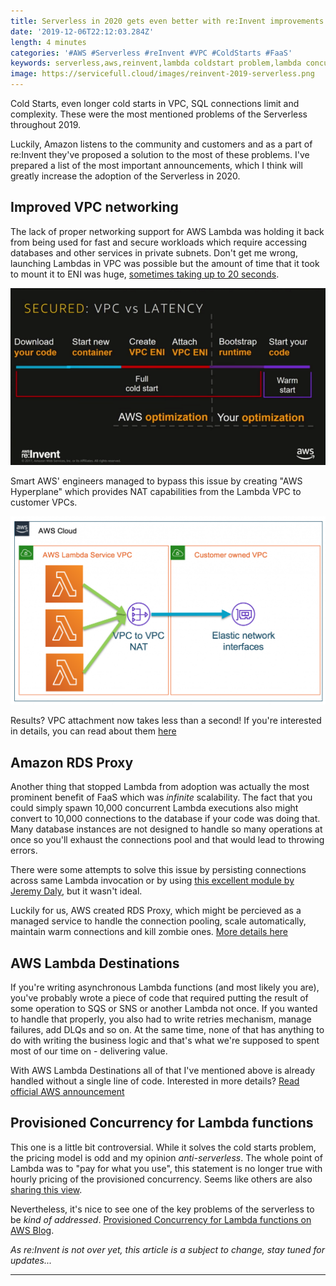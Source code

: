 ```yaml
---
title: Serverless in 2020 gets even better with re:Invent improvements for AWS Lambda - cold starts are "finally gone"
date: '2019-12-06T22:12:03.284Z'
length: 4 minutes
categories: '#AWS #Serverless #reInvent #VPC #ColdStarts #FaaS'
keywords: serverless,aws,reinvent,lambda coldstart problem,lambda concurrency,aws lambda,lambda in vpc,lambda rds,lambda destinations,faas
image: https://servicefull.cloud/images/reinvent-2019-serverless.png
---
```


Cold Starts, even longer cold starts in VPC, SQL connections limit and complexity. These were the most mentioned problems of the Serverless throughout 2019.

Luckily, Amazon listens to the community and customers and as a part of re:Invent they've proposed a solution to the most of these problems. I've prepared a list of the most important announcements, which I think will greatly increase the adoption of the Serverless in 2020.

## Improved VPC networking

The lack of proper networking support for AWS Lambda was holding it back from being used for fast and secure workloads which require accessing databases and other services in private subnets. Don't get me wrong, launching Lambdas in VPC was possible but the amount of time that it took to mount it to ENI was huge, [sometimes taking up to 20 seconds](https://www.freecodecamp.org/news/lambda-vpc-cold-starts-a-latency-killer-5408323278dd/).

![Lambda in VPC](lambda-in-vpc.png 'Lambda in VPC')

Smart AWS' engineers managed to bypass this issue by creating "AWS Hyperplane" which provides NAT capabilities from the Lambda VPC to customer VPCs. 

![hyperplane](hyperplane.png 'hyperplane')

Results? VPC attachment now takes less than a second! If you're interested in details, you can read about them [here](https://aws.amazon.com/blogs/compute/announcing-improved-vpc-networking-for-aws-lambda-functions/)

## Amazon RDS Proxy

Another thing that stopped Lambda from adoption was actually the most prominent benefit of FaaS which was _infinite_ scalability. The fact that you could simply spawn 10,000 concurrent Lambda executions also might convert to 10,000 connections to the database if your code was doing that. Many database instances are not designed to handle so many operations at once so you'll exhaust the connections pool and that would lead to throwing errors. 

There were some attempts to solve this issue by persisting connections across same Lambda invocation or by using [this excellent module by Jeremy Daly](https://www.jeremydaly.com/serverless-mysql-at-scale/), but it wasn't ideal.

Luckily for us, AWS created RDS Proxy, which might be percieved as a managed service to handle the connection pooling, scale automatically, maintain warm connections and kill zombie ones. [More details here](https://aws.amazon.com/blogs/compute/using-amazon-rds-proxy-with-aws-lambda/)

## AWS Lambda Destinations

If you're writing asynchronous Lambda functions (and most likely you are), you've probably wrote a piece of code that required putting the result of some operation to SQS or SNS or another Lambda not once. If you wanted to handle that properly, you also had to write retries mechanism, manage failures, add DLQs and so on. At the same time, none of that has anything to do with writing the business logic and that's what we're supposed to spent most of our time on - delivering value.

With AWS Lambda Destinations all of that I've mentioned above is already handled without a single line of code. Interested in more details? [Read official AWS announcement](https://aws.amazon.com/blogs/compute/introducing-aws-lambda-destinations/)

## Provisioned Concurrency for Lambda functions

This one is a little bit controversial. While it solves the cold starts problem, the pricing model is odd and my opinion _anti-serverless_. The whole point of Lambda was to "pay for what you use", this statement is no longer true with hourly pricing of the provisioned concurrency. Seems like others are also [sharing this view](https://www.trek10.com/blog/provisioned-lambda-concurrency/). 

Nevertheless, it's nice to see one of the key problems of the serverless to be _kind of addressed_. [Provisioned Concurrency for Lambda functions on AWS Blog](https://aws.amazon.com/blogs/aws/new-provisioned-concurrency-for-lambda-functions/).

_As re:Invent is not over yet, this article is a subject to change, stay tuned for updates..._

<hr />

